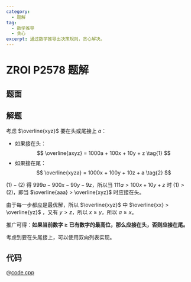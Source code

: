 ```yaml
---
category:
  - 题解
tag:
  - 数学推导
  - 贪心
excerpt: 通过数学推导出决策规则，贪心解决。
---
```


# ZROI P2578 题解

## 题面

<!-- @include: ../../source/ZR-P2578/problem.md -->

## 解题

考虑 $\overline{xyz}$ 要在头或尾接上 $a$：

- 如果接在头：
  $$ \overline{axyz} = 1000a + 100x + 10y + z \tag{1} $$
- 如果接在尾：
  $$ \overline{xyza} = 1000x + 100y + 10z + a \tag{2} $$

$(1) - (2)$ 得 $999a-900x-90y-9z$，所以当 $111a > 100x + 10y + z$ 时 $(1) > (2)$，即当 $\overline{aaa} > \overline{xyz}$ 时应接在头。

由于每一步都应是最优解，所以 $\overline{xyz}$ 中 $\overline{xx} > \overline{yz}$ ，又有 $y > z$，所以 $x \geq y$，所以 $a \geq x$。

推广可得：**如果当前数字 $\geq$ 已有数字的最高位，那么应接在头，否则应接在尾。**

考虑到要在头尾接上，可以使用双向列表实现。

## 代码

@[code cpp](../../source/ZR-P2578/math.cpp)
